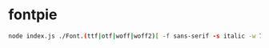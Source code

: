 # fontpie

```bash
node index.js ./Font.(ttf|otf|woff|woff2)[ -f sans-serif -s italic -w 700 -n "Roboto"]
```